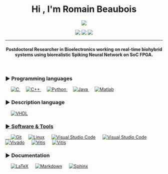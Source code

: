<h1 align="center">Hi , I'm Romain Beaubois</h1>
<p align="center">
  <a href="https://github.com/DenverCoder1/readme-typing-svg"><img src="https://readme-typing-svg.herokuapp.com?lines=Postdoctoral+Researcher+in+Bioelectronics;PhD+in+Electronics;Embedded+Systems+specialty&center=true&width=500&height=50"></a>
</p>
<p align="center">
  <img src="https://img.shields.io/badge/Focus-Embedded systems-blue" />
  <img src="https://img.shields.io/badge/Location-Japan-blue" />
  <img src="https://img.shields.io/badge/Languages-French%20%26%20English%20%26%20Japanese-blue" />
</p>
<hr/>
<h4 align="center">Postdoctoral Researcher in Bioelectronics working on real-time biohybrid systems using biorealistic Spiking Neural Network on SoC FPGA.</h4>
<br>

### ► Programming languages
<p align="left"> 
  &emsp; 
  <a href="https://www.cprogramming.com/" target="_blank"> 
    <img alt="C" src="https://img.shields.io/badge/C%20-%232370ED.svg?logo=c&logoColor=white">
  </a> 
  &emsp;
  <a href="https://www.w3schools.com/cpp/" target="_blank"> 
    <img alt="C++" src="https://img.shields.io/badge/C++%20-%2300599C.svg?logo=c%2B%2B&logoColor=white">
  </a> 
  &emsp;
   <a href="https://www.python.org" target="_blank">
    <img alt="Python" src="https://img.shields.io/badge/Python%20-%2314354C.svg?logo=python&logoColor=white">
  </a>
  &emsp;
  <a href="https://www.java.com" target="_blank"> 
    <img alt="Java" src="https://img.shields.io/badge/Java-%23007396.svg?logo=java&logoColor=white">
  </a>
  &emsp;
  <a href="https://fr.mathworks.com/products/matlab.html" target="_blank"> 
    <img alt="Matlab" src="https://img.shields.io/badge/Matlab-orange.svg?logo=matlab&logoColor=white">
  </a>
</p>

### ► Description language
<p>
  &emsp;
  <a href="#"><img alt="VHDL" src="https://img.shields.io/badge/VHDL-blueviolet.svg?logoColor=white">
</p>

### ► Software & Tools
<p>
  &emsp;
    <a href="#"><img alt="Git" src="https://img.shields.io/badge/Git%20-%23F05033.svg?logo=git&logoColor=white"></a>
  &emsp;
    <a href="#"><img alt="Linux" src="https://img.shields.io/badge/Linux-FCC624?style=flat&logo=linux&logoColor=black"></a>
  &emsp;
    <a href="#"><img alt="Visual Studio Code" src="https://img.shields.io/badge/Visual Studio Code-0078d7.svg?logo=Visual Studio Code&logoColor=#007ACC"></a>
  &emsp;
    <a href="#"><img alt="Visual Studio Code" src="https://img.shields.io/badge/Neovim-white.svg?logo=Neovim&logoColor=#57A143"></a>
  &emsp;
    <a href="https://www.xilinx.com/" target="_blank"><img alt="Vivado" src="https://img.shields.io/badge/Vivado-grey.svg?logo=amd&logoColor=white"></a>
  &emsp;
  <a href="https://www.xilinx.com/" target="_blank"><img alt="Vitis" src="https://img.shields.io/badge/Vitis-grey.svg?logo=amd&logoColor=white"></a>
  &emsp;
  <a href="https://www.xilinx.com/" target="_blank"><img alt="Vitis" src="https://img.shields.io/badge/Vitis HLS-grey.svg?logo=amd&logoColor=white"></a>
</p>

### ► Documentation
<p>
  &emsp;
  <a href="https://www.latex-project.org/" target="_blank"><img alt="LaTeX" src="https://img.shields.io/badge/LaTeX-%23007396.svg?logo=latex&logoColor=white"></a>
  &emsp;
  <a href="https://www.markdownguide.org/" target="_blank"><img alt="Markdown" src="https://img.shields.io/badge/Markdown-blue.svg?logo=markdown&logoColor=white"></a>
  &emsp;
  <a href="#"><img alt="Sphinx" src="https://img.shields.io/badge/Sphinx-blue.svg?&logo=Sphinx&logoColor=white"></a>
</p>
